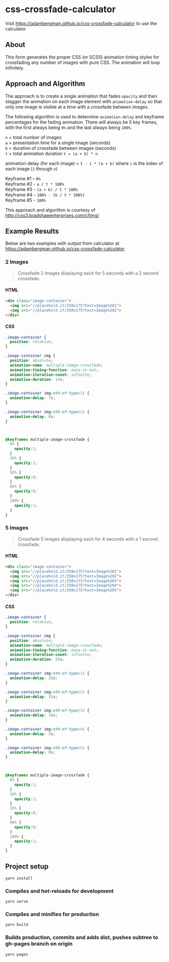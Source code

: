 # css-crossfade-calculator

Visit https://adambergman.github.io/css-crossfade-calculator to use the calculator

## About

This form generates the proper CSS (or SCSS) animation timing styles for crossfading any number of images with pure CSS. The animation will loop infinitely.

## Approach and Algorithm

The approach is to create a single animation that fades `opacity` and then stagger the animation on each image element with `animation-delay` so that only one image is visible at a time with a crossfade between images.

The following algorithm is used to determine `animation-delay` and keyframe percentages for the fading animation. There will always be 5 key frames, with the first always being `0%` and the last always being `100%`.

`n` = total number of images  
`a` = presentation time for a single image (seconds)  
`b` = duration of crossfade between images (seconds)  
`t` = total animation duration `t = (a + b) * n`  

animation-delay (for each image) = `t - i * (a + b)` where `i` is the index of each image (`1` through `n`)

Keyframe #1 – `0%`  
Keyframe #2 - `a / t * 100%`  
Keyframe #3 - `(a + b) / t * 100%`  
Keyframe #4 - `100% - (b / t * 100%)`  
Keyframe #5 - `100%`  

This approach and algorithm is courtesy of http://css3.bradshawenterprises.com/cfimg/

## Example Results

Below are two examples with output from calculator at https://adambergman.github.io/css-crossfade-calculator

### 2 Images
> Crossfade 2 images displaying each for 5 seconds with a 2 second crossfade.

#### HTML
```html
<div class="image-container">
  <img src="//placehold.it/250x175?text=Image%201">
  <img src="//placehold.it/250x175?text=Image%202">
</div>
```

#### CSS
```css
.image-container {
  position: relative;
}

.image-container img {
  position: absolute;
  animation-name: multiple-image-crossfade;
  animation-timing-function: ease-in-out;
  animation-iteration-count: infinite;
  animation-duration: 14s;
}

.image-container img:nth-of-type(1) {
  animation-delay: 7s;
}

.image-container img:nth-of-type(2) {
  animation-delay: 0s;
}



@keyframes multiple-image-crossfade {
  0% {
    opacity:1;
  }
  36% {
    opacity:1;
  }
  50% {
    opacity:0;
  }
  86% {
    opacity:0;
  }
  100% {
    opacity:1;
  }
}
```

### 5 Images
> Crossfade 5 images displaying each for 4 seconds with a 1 second crossfade.

#### HTML
```html
<div class="image-container">
  <img src="//placehold.it/250x175?text=Image%201">
  <img src="//placehold.it/250x175?text=Image%202">
  <img src="//placehold.it/250x175?text=Image%203">
  <img src="//placehold.it/250x175?text=Image%204">
  <img src="//placehold.it/250x175?text=Image%205">
</div>
```

#### CSS
```css
.image-container {
  position: relative;
}

.image-container img {
  position: absolute;
  animation-name: multiple-image-crossfade;
  animation-timing-function: ease-in-out;
  animation-iteration-count: infinite;
  animation-duration: 25s;
}

.image-container img:nth-of-type(1) {
  animation-delay: 20s;
}

.image-container img:nth-of-type(2) {
  animation-delay: 15s;
}

.image-container img:nth-of-type(3) {
  animation-delay: 10s;
}

.image-container img:nth-of-type(4) {
  animation-delay: 5s;
}

.image-container img:nth-of-type(5) {
  animation-delay: 0s;
}



@keyframes multiple-image-crossfade {
  0% {
    opacity:1;
  }
  16% {
    opacity:1;
  }
  20% {
    opacity:0;
  }
  96% {
    opacity:0;
  }
  100% {
    opacity:1;
  }
}
```

## Project setup
```
yarn install
```

### Compiles and hot-reloads for development
```
yarn serve
```

### Compiles and minifies for production
```
yarn build
```

### Builds production, commits and adds dist, pushes subtree to gh-pages branch on origin
```
yarn pages
```

